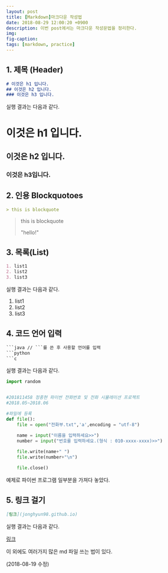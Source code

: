 ```yaml
---
layout: post
title: [Markdown]마크다운 작성법
date: 2018-08-29 12:00:20 +0900
description: 이번 post에서는 마크다운 작성문법을 정리한다. 
img:
fig-caption:
tags: [markdown, practice]
---
```


## 1. 제목 (Header)

```markdown
# 이것은 h1 입니다.
## 이것은 h2 입니다.
### 이것은 h3 입니다.
```

실행 결과는 다음과 같다.

# 이것은 h1 입니다.

## 이것은 h2 입니다.

### 이것은 h3입니다.



## 2. 인용 Blockquotoes

``` markdown
> this is blockquote
```

> this is blockquote
>
> "hello!"



## 3. 목록(List)

```markdown
1. list1
2. list2
3. list3
```

실행 결과는 다음과 같다.

1. list1
2. list2
3. list3

## 4. 코드 언어 입력

```markdown
​```java // ```를 쓴 후 사용할 언어를 입력
​```python
​```c
```

실행 결과는 다음과 같다.

```python
import random


#201811458 정종현 파이썬 전화번호 및 전화 시뮬레이션 프로젝트
#2018.05~2018.06

#파일에 등록
def file():
    file = open("전화부.txt",'a',encoding = "utf-8")

    name = input("이름을 입력하세요>>")
    number = input("번호를 입력하세요.(형식 : 010-xxxx-xxxx)>>")
    
    file.write(name+" ")
    file.write(number+"\n")

    file.close()

```

예제로 파이썬 프로그램 일부분을 가져다 놓았다.



## 5. 링크 걸기

```markdown
[링크](jonghyun98.github.io)
```

실행 결과는 다음과 같다.

[링크](jonghyun98.github.io)



이 외에도 여러가지 많은 md 파일 쓰는 법이 있다.

(2018-08-19 수정)
